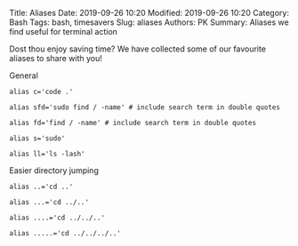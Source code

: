 Title: Aliases
Date: 2019-09-26 10:20
Modified: 2019-09-26 10:20
Category: Bash
Tags: bash, timesavers
Slug: aliases
Authors: PK
Summary: Aliases we find useful for terminal action

Dost thou enjoy saving time? We have collected some of our favourite aliases to share with you!

General 

    alias c='code .'

    alias sfd='sudo find / -name' # include search term in double quotes

    alias fd='find / -name' # include search term in double quotes

    alias s='sudo'

    alias ll='ls -lash'


Easier directory jumping

    
    alias ..='cd ..'

    alias ...='cd ../..'

    alias ....='cd ../../..'

    alias .....='cd ../../../..'